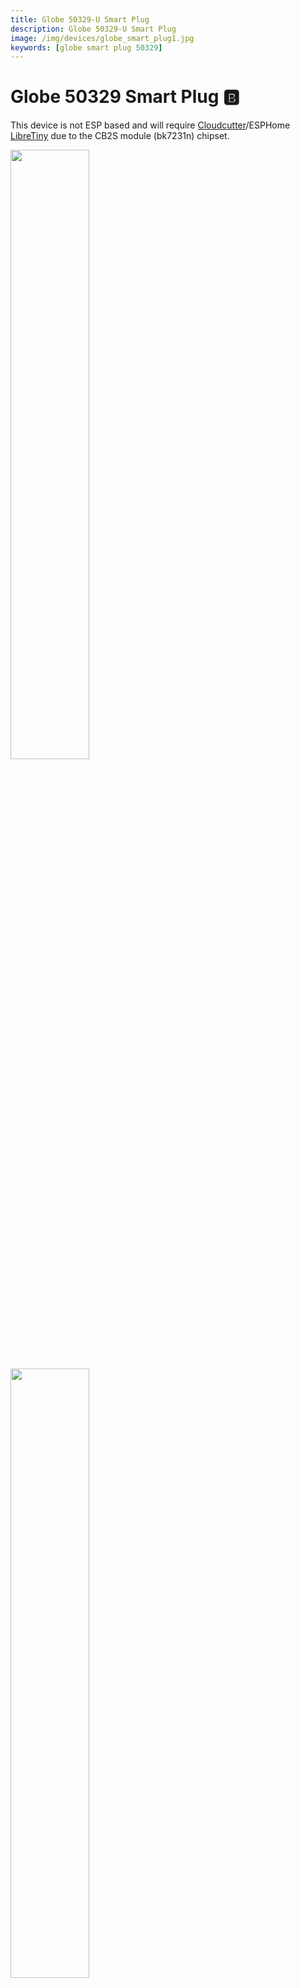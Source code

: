 ```yaml
---
title: Globe 50329-U Smart Plug
description: Globe 50329-U Smart Plug
image: /img/devices/globe_smart_plug1.jpg
keywords: [globe smart plug 50329]
---
```


# Globe 50329 Smart Plug 🅱️

This device is not ESP based and will require [Cloudcutter](https://github.com/tuya-cloudcutter/tuya-cloudcutter)/ESPHome [LibreTiny](https://docs.libretiny.eu/) due to the CB2S module (bk7231n) chipset.

<img src="/img/devices/globe_50329_smart_plug_1.jpg" width="50%" />
<img src="/img/devices/globe_50329_smart_plug_2.jpg" width="50%" />
<img src="/img/devices/globe_50329_smart_plug_3.jpg" width="50%" />

### GPIO Layout

| GPIO |    Component | Description |
|------ |-------------|-------------|         
|P7	| LED Status
|P24	| Relay
|P26 | Button

### Firmware
1.1.7 - BK7231N / oem_bk7231n_plug

<img src="/img/devices/globe_50329_smart_plug_4.jpg" width="50%" />

### ESPHome YAML
```yaml
substitutions:
  name: globe-motion
  friendly_name: Globe Motion

esphome:
  name: ${name}
  name_add_mac_suffix: true

bk72xx:
  board: generic-bk7231n-qfn32-tuya

logger:
api:
ota:
  platform: esphome

wifi:
  ssid: !secret wifi_ssid
  password: !secret wifi_password
  ap:
    ssid: ${name}AP
    password: "ESPNotHome"

captive_portal:

web_server:

text_sensor:
  - platform: libretiny
    version:
      name: LibreTiny Version

binary_sensor:
  - platform: gpio
    id: binary_switch_1
    pin:
      number: P26
      inverted: true
      mode: INPUT_PULLUP
    on_press:
      then:
        - switch.toggle: switch_1

switch:
  - platform: gpio
    id: switch_1
    name: Relay 1
    pin: P24

status_led:
  pin:
    number: P7
    inverted: true
```
